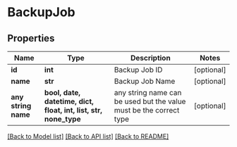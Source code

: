 # BackupJob


## Properties
Name | Type | Description | Notes
------------ | ------------- | ------------- | -------------
**id** | **int** | Backup Job ID | [optional] 
**name** | **str** | Backup Job Name | [optional] 
**any string name** | **bool, date, datetime, dict, float, int, list, str, none_type** | any string name can be used but the value must be the correct type | [optional]

[[Back to Model list]](../README.md#documentation-for-models) [[Back to API list]](../README.md#documentation-for-api-endpoints) [[Back to README]](../README.md)


